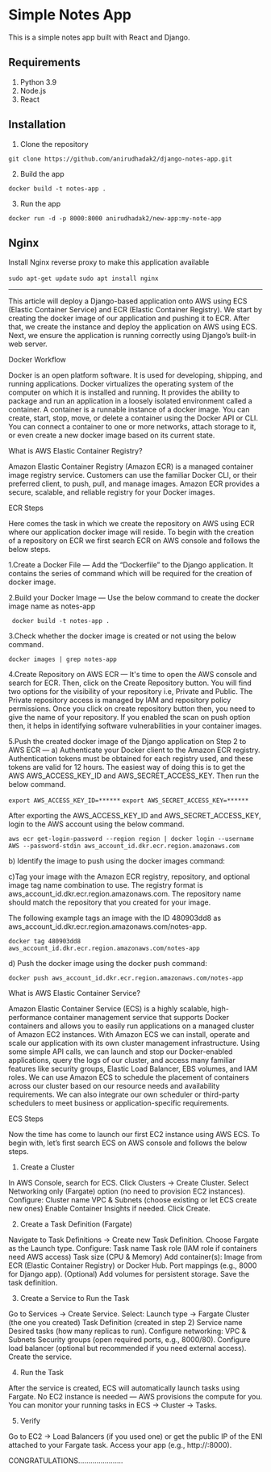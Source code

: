 # Simple Notes App
This is a simple notes app built with React and Django.

## Requirements
1. Python 3.9
2. Node.js
3. React

## Installation
1. Clone the repository
```
git clone https://github.com/anirudhadak2/django-notes-app.git
```

2. Build the app
```
docker build -t notes-app .
```

3. Run the app
```
docker run -d -p 8000:8000 anirudhadak2/new-app:my-note-app
```

## Nginx

Install Nginx reverse proxy to make this application available

`sudo apt-get update`
`sudo apt install nginx`

-----------------------------------------------------------------


This article will deploy a Django-based application onto AWS using ECS (Elastic Container Service) and ECR (Elastic Container Registry). We start by creating the docker image of our application and pushing it to ECR. After that, we create the instance and deploy the application on AWS using ECS. Next, we ensure the application is running correctly using Django’s built-in web server.

Docker Workflow

Docker is an open platform software. It is used for developing, shipping, and running applications. Docker virtualizes the operating system of the computer on which it is installed and running. It provides the ability to package and run an application in a loosely isolated environment called a container. A container is a runnable instance of a docker image. You can create, start, stop, move, or delete a container using the Docker API or CLI. You can connect a container to one or more networks, attach storage to it, or even create a new docker image based on its current state.


What is AWS Elastic Container Registry?

Amazon Elastic Container Registry (Amazon ECR) is a managed container image registry service. Customers can use the familiar Docker CLI, or their preferred client, to push, pull, and manage images. Amazon ECR provides a secure, scalable, and reliable registry for your Docker images.

ECR Steps

Here comes the task in which we create the repository on AWS using ECR where our application docker image will reside. To begin with the creation of a repository on ECR we first search ECR on AWS console and follows the below steps.

1.Create a Docker File — Add the “Dockerfile” to the Django application. It contains the series of command which will be required for the creation of docker image.

2.Build your Docker Image — Use the below command to create the docker image name as notes-app
```
 docker build -t notes-app .
```

3.Check whether the docker image is created or not using the below command.

``` 
docker images | grep notes-app
```

4.Create Repository on AWS ECR — It's time to open the AWS console and search for ECR. Then, click on the Create Repository button.
You will find two options for the visibility of your repository i.e, Private and Public. The Private repository access is managed by IAM and repository policy permissions. Once you click on create repository button then, you need to give the name of your repository. If you enabled the scan on push option then, it helps in identifying software vulnerabilities in your container images.

5.Push the created docker image of the Django application on Step 2 to AWS ECR —
a) Authenticate your Docker client to the Amazon ECR registry. Authentication tokens must be obtained for each registry used, and these tokens are valid for 12 hours. The easiest way of doing this is to get the AWS AWS_ACCESS_KEY_ID and AWS_SECRET_ACCESS_KEY. Then run the below command.

``` export AWS_ACCESS_KEY_ID=****** ```
``` export AWS_SECRET_ACCESS_KEY=****** ```

After exporting the AWS_ACCESS_KEY_ID and AWS_SECRET_ACCESS_KEY, login to the AWS account using the below command.

``` 
aws ecr get-login-password --region region | docker login --username AWS --password-stdin aws_account_id.dkr.ecr.region.amazonaws.com
```

b) Identify the image to push using the docker images command:

c)Tag your image with the Amazon ECR registry, repository, and optional image tag name combination to use. The registry format is aws_account_id.dkr.ecr.region.amazonaws.com. The repository name should match the repository that you created for your image.

The following example tags an image with the ID 480903dd8 as aws_account_id.dkr.ecr.region.amazonaws.com/notes-app.

``` 
docker tag 480903dd8 aws_account_id.dkr.ecr.region.amazonaws.com/notes-app
```

d) Push the docker image using the docker push command:

``` 
docker push aws_account_id.dkr.ecr.region.amazonaws.com/notes-app
```

What is AWS Elastic Container Service?

Amazon Elastic Container Service (ECS) is a highly scalable, high-performance container management service that supports Docker containers and allows you to easily run applications on a managed cluster of Amazon EC2 instances. With Amazon ECS we can install, operate and scale our application with its own cluster management infrastructure. Using some simple API calls, we can launch and stop our Docker-enabled applications, query the logs of our cluster, and access many familiar features like security groups, Elastic Load Balancer, EBS volumes, and IAM roles. We can use Amazon ECS to schedule the placement of containers across our cluster based on our resource needs and availability requirements. We can also integrate our own scheduler or third-party schedulers to meet business or application-specific requirements.

ECS Steps

Now the time has come to launch our first EC2 instance using AWS ECS. To begin with, let’s first search ECS on AWS console and follows the below steps.

1. Create a Cluster
   
In AWS Console, search for ECS.
Click Clusters → Create Cluster.
Select Networking only (Fargate) option (no need to provision EC2 instances).
Configure:
Cluster name
VPC & Subnets (choose existing or let ECS create new ones)
Enable Container Insights if needed.
Click Create.

2. Create a Task Definition (Fargate)
   
Navigate to Task Definitions → Create new Task Definition.
Choose Fargate as the Launch type.
Configure:
Task name
Task role (IAM role if containers need AWS access)
Task size (CPU & Memory)
Add container(s):
Image from ECR (Elastic Container Registry) or Docker Hub.
Port mappings (e.g., 8000 for Django app).
(Optional) Add volumes for persistent storage.
Save the task definition.

3. Create a Service to Run the Task
 
Go to Services → Create Service.
Select:
Launch type → Fargate
Cluster (the one you created)
Task Definition (created in step 2)
Service name
Desired tasks (how many replicas to run).
Configure networking:
VPC & Subnets
Security groups (open required ports, e.g., 8000/80).
Configure load balancer (optional but recommended if you need external access).
Create the service.

4. Run the Task

After the service is created, ECS will automatically launch tasks using Fargate.
No EC2 instance is needed — AWS provisions the compute for you.
You can monitor your running tasks in ECS → Cluster → Tasks.


5. Verify

Go to EC2 → Load Balancers (if you used one) or get the public IP of the ENI attached to your Fargate task.
Access your app (e.g., http://<public-ip>:8000).

CONGRATULATIONS......................
